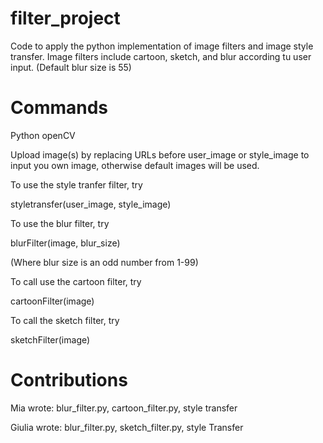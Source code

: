 # filter_project
Code to apply the python implementation of image filters and image style transfer. Image filters include cartoon, sketch, and blur according tu user input. (Default blur size is 55) 
# Commands
Python openCV 

Upload image(s) by replacing URLs before user_image or style_image to input you own image, otherwise default images will be used. 

To use the style tranfer filter, try 

styletransfer(user_image, style_image) 

To use the blur filter, try 

blurFilter(image, blur_size)

(Where blur size is an odd number from 1-99)

To call use the cartoon filter, try 

cartoonFilter(image) 

To call the sketch filter, try 

sketchFilter(image) 


# Contributions 
Mia wrote: 
blur_filter.py, 
cartoon_filter.py, 
style transfer

Giulia wrote: 
blur_filter.py,
sketch_filter.py,
style Transfer 
